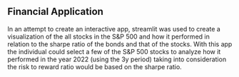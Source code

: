 ## Financial Application
In an attempt to create an interactive app, 
streamlit was used to create a visualization of the all stocks in the S&P 500 and 
how it performed in relation to the sharpe ratio of the bonds and that of the stocks. 
With this app the individual could select a few of the S&P 500 stocks to analyze how it performed in the year 2022 (using the 3y period) 
taking into consideration the risk to reward ratio would be based on the sharpe ratio.
